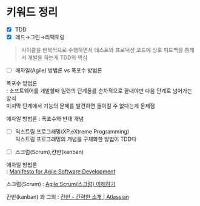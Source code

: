 # 키워드 정리

- [x]  TDD
- [x]  레드→그린→리팩토링

> 사이클을 반복적으로 수행하면서 테스트와 프로덕션 코드에 상호 피드백을 통해서 개발을 하는게 TDD의 핵심


- [ ]  애자일(Agile) 방법론 vs 폭포수 방법론   

폭포수 방법론  
: 소프트웨어를 개발할때 일련의 단계들를 순차적으로 끝내야만 다음 단계로 넘어가는 방식  
마지막 단계에서 기능의 문제를 발견하면 돌이킬 수 없다는게 문제점

애자일 방법론
: 폭포수와 반대 개념
 
- [ ]  익스트림 프로그래밍(XP,eXtreme Programming)  
  익스트림 프로그래밍의 개념을 구체화한 방법이 TDD다
- [ ]  스크럼(Scrum),칸반(kanban)


애자일 방법론  
: [Manifesto for Agile Software Development](http://agilemanifesto.org/)

스크럼(Scrum)
: [Agile Scrum(스크럼) 이해하기](https://medium.com/dtevangelist/scrum-dfc6523a3604)

칸반(kanban) 과 그외
: [칸반 - 간략한 소개 | Atlassian](https://www.atlassian.com/ko/agile/kanban)

